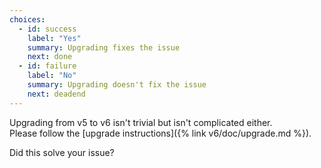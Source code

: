 ```yaml
---
choices:
  - id: success
    label: "Yes"
    summary: Upgrading fixes the issue
    next: done
  - id: failure
    label: "No"
    summary: Upgrading doesn't fix the issue
    next: deadend
---
```


Upgrading from v5 to v6 isn't trivial but isn't complicated either.  
Please follow the [upgrade instructions]({% link v6/doc/upgrade.md %}).

Did this solve your issue?